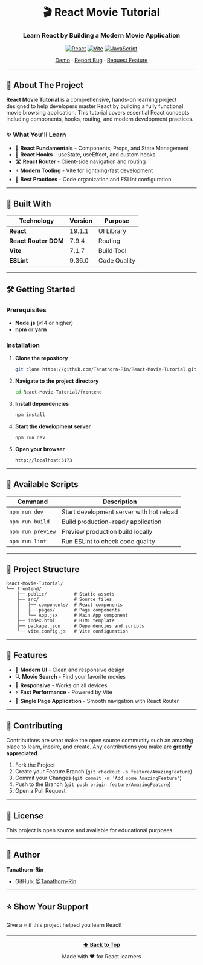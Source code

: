 <div align="center">

# 🎬 React Movie Tutorial

### Learn React by Building a Modern Movie Application

[![React](https://img.shields.io/badge/React-19.1.1-61DAFB?style=for-the-badge&logo=react&logoColor=white)](https://reactjs.org/)
[![Vite](https://img.shields.io/badge/Vite-7.1.7-646CFF?style=for-the-badge&logo=vite&logoColor=white)](https://vitejs.dev/)
[![JavaScript](https://img.shields.io/badge/JavaScript-ES6+-F7DF1E?style=for-the-badge&logo=javascript&logoColor=black)](https://developer.mozilla.org/en-US/docs/Web/JavaScript)

[Demo](#) · [Report Bug](https://github.com/Tanathorn-Rin/React-Movie-Tutorial/issues) · [Request Feature](https://github.com/Tanathorn-Rin/React-Movie-Tutorial/issues)

</div>

---

## 📖 About The Project

**React Movie Tutorial** is a comprehensive, hands-on learning project designed to help developers master React by building a fully functional movie browsing application. This tutorial covers essential React concepts including components, hooks, routing, and modern development practices.

### ✨ What You'll Learn

- 🔧 **React Fundamentals** - Components, Props, and State Management
- 🎣 **React Hooks** - useState, useEffect, and custom hooks
- 🛣️ **React Router** - Client-side navigation and routing
- ⚡ **Modern Tooling** - Vite for lightning-fast development
- 📱 **Best Practices** - Code organization and ESLint configuration

---

## 🚀 Built With

| Technology | Version | Purpose |
|------------|---------|---------|
| **React** | 19.1.1 | UI Library |
| **React Router DOM** | 7.9.4 | Routing |
| **Vite** | 7.1.7 | Build Tool |
| **ESLint** | 9.36.0 | Code Quality |

---

## 🛠️ Getting Started

### Prerequisites

- **Node.js** (v14 or higher)
- **npm** or **yarn**

### Installation

1. **Clone the repository**
   ```bash
   git clone https://github.com/Tanathorn-Rin/React-Movie-Tutorial.git
   ```

2. **Navigate to the project directory**
   ```bash
   cd React-Movie-Tutorial/frontend
   ```

3. **Install dependencies**
   ```bash
   npm install
   ```

4. **Start the development server**
   ```bash
   npm run dev
   ```

5. **Open your browser**
   ```
   http://localhost:5173
   ```

---

## 📜 Available Scripts

| Command | Description |
|---------|-------------|
| `npm run dev` | Start development server with hot reload |
| `npm run build` | Build production-ready application |
| `npm run preview` | Preview production build locally |
| `npm run lint` | Run ESLint to check code quality |

---

## 📁 Project Structure

```
React-Movie-Tutorial/
└── frontend/
    ├── public/          # Static assets
    ├── src/             # Source files
    │   ├── components/  # React components
    │   ├── pages/       # Page components
    │   └── App.jsx      # Main App component
    ├── index.html       # HTML template
    ├── package.json     # Dependencies and scripts
    └── vite.config.js   # Vite configuration
```

---

## 🎯 Features

- 🎨 **Modern UI** - Clean and responsive design
- 🔍 **Movie Search** - Find your favorite movies
- 📱 **Responsive** - Works on all devices
- ⚡ **Fast Performance** - Powered by Vite
- 🔄 **Single Page Application** - Smooth navigation with React Router

---

## 🤝 Contributing

Contributions are what make the open source community such an amazing place to learn, inspire, and create. Any contributions you make are **greatly appreciated**.

1. Fork the Project
2. Create your Feature Branch (`git checkout -b feature/AmazingFeature`)
3. Commit your Changes (`git commit -m 'Add some AmazingFeature'`)
4. Push to the Branch (`git push origin feature/AmazingFeature`)
5. Open a Pull Request

---

## 📝 License

This project is open source and available for educational purposes.

---

## 👤 Author

**Tanathorn-Rin**

- GitHub: [@Tanathorn-Rin](https://github.com/Tanathorn-Rin)

---

## ⭐ Show Your Support

Give a ⭐️ if this project helped you learn React!

---

<div align="center">

**[⬆ Back to Top](#-react-movie-tutorial)**

Made with ❤️ for React learners

</div>
